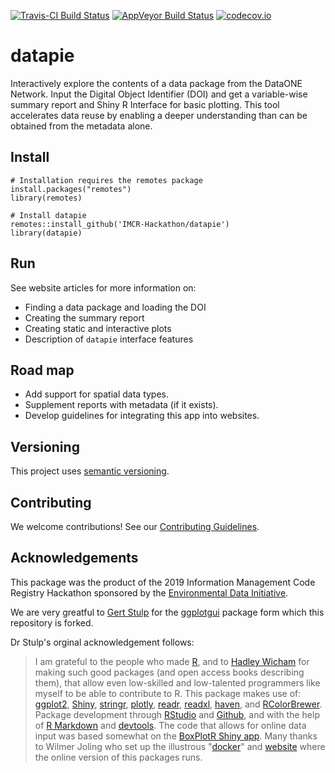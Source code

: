 <!-- This comment enables badge extraction to pkgdown site -->

[![Travis-CI Build Status](https://travis-ci.com/IMCR-Hackathon/ggplotgui.svg?branch=master)](https://travis-ci.org/IMCR-Hackathon/datapie)
[![AppVeyor Build Status](https://ci.appveyor.com/api/projects/status/github/IMCR-Hackathon/datapie?branch=master&svg=true)](https://ci.appveyor.com/project/IMCR-Hackathon/ggplotgui)
[![codecov.io](https://codecov.io/github/IMCR-Hackathon/datapie/coverage.svg?branch=master)](https://codecov.io/github/IMCR-Hackathon/ggplotgui?branch=master)

# datapie

Interactively explore the contents of a data package from the DataONE Network. Input the Digital Object Identifier (DOI) and get a variable-wise summary report and Shiny R Interface for basic plotting. This tool accelerates data reuse by enabling a deeper understanding than can be obtained from the metadata alone.

## Install

```
# Installation requires the remotes package
install.packages("remotes")
library(remotes)

# Install datapie
remotes::install_github('IMCR-Hackathon/datapie')
library(datapie)
```

## Run

See website articles for more information on:
* Finding a data package and loading the DOI
* Creating the summary report
* Creating static and interactive plots
* Description of `datapie` interface features

## Road map

* Add support for spatial data types.
* Supplement reports with metadata (if it exists).
* Develop guidelines for integrating this app into websites.

## Versioning

This project uses [semantic versioning](https://semver.org).

## Contributing

We welcome contributions! See our [Contributing Guidelines](https://github.com/IMCR-Hackathon/datapie/blob/master/CONTRIBUTING.md).

## Acknowledgements

This package was the product of the 2019 Information Management Code Registry Hackathon sponsored by the [Environmental Data Initiative](https://environmentaldatainitiative.org/).

We are very greatful to [Gert Stulp](https://www.gertstulp.com/) for the [ggplotgui](https://github.com/gertstulp/ggplotgui) package form which this repository is forked.

Dr Stulp's orginal acknowledgement follows:
> I am grateful to the people who made [R](https://www.r-project.org/), and to [Hadley Wicham](http://hadley.nz/) for making such good packages (and open access books describing them), that allow even low-skilled and low-talented programmers like myself to be able to contribute to R. This package makes use of: [ggplot2](http://ggplot2.tidyverse.org/), [Shiny](http://shiny.rstudio.com/), [stringr](http://stringr.tidyverse.org/), [plotly](https://plot.ly/r/), [readr](http://readr.tidyverse.org/), [readxl](http://readxl.tidyverse.org/), [haven](http://haven.tidyverse.org/), and [RColorBrewer](https://cran.r-project.org/web/packages/RColorBrewer/RColorBrewer.pdf). Package development through [RStudio](https://www.rstudio.com/) and [Github](https://github.com/), and with the help of [R Markdown](http://rmarkdown.rstudio.com) and [devtools](https://www.rstudio.com/products/rpackages/devtools/). The code that allows for online data input was based somewhat on the [BoxPlotR Shiny app](https://github.com/VizWizard/BoxPlotR.shiny). Many thanks to Wilmer Joling who set up the illustrous "[docker](https://www.docker.com/)" and [website](https://site.shinyserver.dck.gmw.rug.nl/ggplotgui/) where the online version of this packages runs.   
